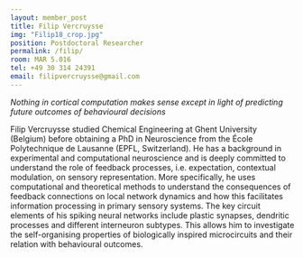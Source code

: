 ```yaml
---
layout: member_post
title: Filip Vercruysse
img: "Filip18_crop.jpg"
position: Postdoctoral Researcher
permalink: /filip/
room: MAR 5.016
tel: +49 30 314 24391
email: filipvercruysse@gmail.com
---
```

<i>Nothing in cortical computation makes sense except in light of predicting future outcomes of behavioural decisions</i>

Filip Vercruysse studied Chemical Engineering at Ghent University (Belgium) before obtaining a PhD in Neuroscience from the École Polytechnique de Lausanne (EPFL, Switzerland). He has a background in experimental and computational neuroscience and is deeply committed to understand the role of feedback processes, i.e. expectation, contextual modulation, on sensory representation. More specifically, he uses computational and theoretical methods to understand the consequences of feedback connections on local network dynamics and how this facilitates information processing in primary sensory systems. The key circuit elements of his spiking neural networks include plastic synapses, dendritic processes and different interneuron subtypes. This allows him to investigate the self-organising properties of biologically inspired microcircuits and their relation with behavioural outcomes.
